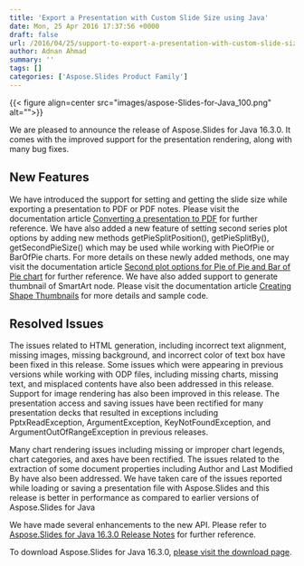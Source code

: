 ```yaml
---
title: 'Export a Presentation with Custom Slide Size using Java'
date: Mon, 25 Apr 2016 17:37:56 +0000
draft: false
url: /2016/04/25/support-to-export-a-presentation-with-custom-slide-size-is-available-in-aspose.slides-for-java-16.3.0/
author: Adnan Ahmad
summary: ''
tags: []
categories: ['Aspose.Slides Product Family']
---
```




{{< figure align=center src="images/aspose-Slides-for-Java_100.png" alt="">}}


We are pleased to announce the release of Aspose.Slides for Java 16.3.0. It comes with the improved support for the presentation rendering, along with many bug fixes.

## New Features

We have introduced the support for setting and getting the slide size while exporting a presentation to PDF or PDF notes. Please visit the documentation article [Converting a presentation to PDF][1] for further reference. We have also added a new feature of setting second series plot options by adding new methods getPieSplitPosition(), getPieSplitBy(), getSecondPieSize() which may be used while working with PieOfPie or BarOfPie charts. For more details on these newly added methods, one may visit the documentation article [Second plot options for Pie of Pie and Bar of Pie chart][2] for further reference. We have also added support to generate thumbnail of SmartArt node. Please visit the documentation article [Creating Shape Thumbnails][3] for more details and sample code.

## Resolved Issues

The issues related to HTML generation, including incorrect text alignment, missing images, missing background, and incorrect color of text box have been fixed in this release. Some issues which were appearing in previous versions while working with ODP files, including missing charts, missing text, and misplaced contents have also been addressed in this release. Support for image rendering has also been improved in this release. The presentation access and saving issues have been rectified for many presentation decks that resulted in exceptions including PptxReadException, ArgumentException, KeyNotFoundException, and ArgumentOutOfRangeException in previous releases.

Many chart rendering issues including missing or improper chart legends, chart categories, and axes have been rectified. The issues related to the extraction of some document properties including Author and Last Modified By have also been addressed. We have taken care of the issues reported while loading or saving a presentation file with Aspose.Slides and this release is better in performance as compared to earlier versions of Aspose.Slides for Java

We have made several enhancements to the new API. Please refer to [Aspose.Slides for Java 16.3.0 Release Notes][4] for further reference.

To download Aspose.Slides for Java 16.3.0, [please visit the download page][5].



[1]: http://docs.aspose.com/display/slidesjava/Converting+Presentation+to+PDF#ConvertingPresentationtoPDF-slidesize
[2]: https://docs.aspose.com/display/slidesjava/Formatting+Charts#FormattingCharts-SecondplotoptionsforPieofPieandBarofPiechart
[3]: http://docs.aspose.com/display/slidesnet/Creating+Shape+Thumbnails#CreatingShapeThumbnails-SmartArt
[4]: http://docs.aspose.com/display/slidesjava/Aspose.Slides+for+Java+16.3.0+Release+Notes
[5]: http://www.aspose.com/downloads/slides-family/java




